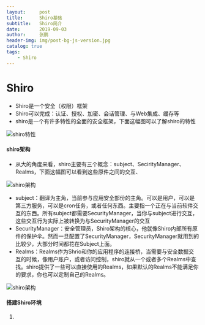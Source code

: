 ```yaml
---
layout:     post 
title:      Shiro基础
subtitle:   Shiro简介
date:       2019-09-03
author:     张鹏
header-img: img/post-bg-js-version.jpg
catalog: true   
tags:                         
    - Shiro
---
```


# Shiro

- Shiro是一个安全（权限）框架
- Shiro可以完成：认证、授权、加密、会话管理、与Web集成、缓存等
- shiro是一个有许多特性的全面的安全框架，下面这幅图可以了解shiro的特性

![shiro特性](https://github.com/Jokerboozp/Jokerboozp.github.io/raw/master/img/shiro-1.png)

#### shiro架构

- 从大的角度来看，shiro主要有三个概念：subject、SecirityManager、Realms，下面这幅图可以看到这些原件之间的交互、

![shiro架构](https://github.com/Jokerboozp/Jokerboozp.github.io/raw/master/img/shiro-2.png)

- subject：翻译为主角，当前参与应用安全部份的主角。可以是用户，可以是第三方服务，可以是cron任务，或者任何东西。主要指一个正在与当前软件交互的东西。所有subject都需要SecurityManager，当你与subject进行交互，这些交互行为实际上被转换为与SecurityManager的交互
- SecurityManager：安全管理员，Shiro架构的核心，他就像Shiro内部所有原件的保护伞。然而一旦配置了SecurityManager，SecurityManager就用到的比较少，大部分时间都花在Subject上面。
- Realms：Realms作为Shrio和你的应用程序的连接桥，当需要与安全数据交互的时候，像用户账户，或者访问控制，shiro就从一个或者多个Realms中查找。shiro提供了一些可以直接使用的Realms，如果默认的Realms不能满足你的要求，你也可以定制自己的Realms。

![shiro架构](https://github.com/Jokerboozp/Jokerboozp.github.io/raw/master/img/shiro-3.png)

#### 搭建Shiro环境

1.
